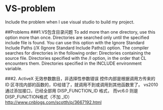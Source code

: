 # VS-problem
Include the problem when I use visual studio to build my project.

##Problems
###1.VS包含目录问题
To add more than one directory, use this option more than once. Directories are searched only until the specified include file is found.
You can use this option with the Ignore Standard Include Paths (/X (Ignore Standard Include Paths)) option.
The compiler searches for directories in the following order:
Directories containing the source file.
Directories specified with the /I option, in the order that CL encounters them.
Directories specified in the INCLUDE environment variable.

###2. ActiveX 无效参数数目，非选择性参数错误
控件内部是根据调用方传来的 ID 区寻找内部的函数的，ID给错了，就调用不到或调用到其他函数里了。
vs2010 通过添加接口，已经全部用 DISP_FUNCTION_ID 格式，
而vc6.0 则是DISP_FUNCTION格式（不加 _ID）
http://www.cnblogs.com/scotth/p/3667192.html

